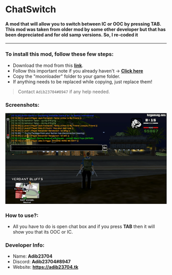 # ChatSwitch
#### A mod that will allow you to switch between IC or OOC by pressing TAB. This mod was taken from older mod by some other developer but that has been depreciated and for old samp versions. So, I re-coded it
-------------------------------------------------------------
### To install this mod, follow these few steps:
 - Download the mod from this [**link**](https://adib23704.github.io/DownGit/#/home?url=https://github.com/Adib23704/SAMP-Mods/tree/main/Mods/ChatSwitch/moonloader&fileName=ChatSwitch-by-Adib&rootDirectory=moonloader).
 - Follow this important note if you already haven't -> [**Click here**](https://github.com/Adib23704/SAMP-Mods/tree/main/Mods/README.md)
 - Copy the "moonloader" folder to your game folder.
 - If anything needs to be replaced while copying, just replace them!

> Contact `Adib23704#8947` if any help needed.
### Screenshots:
![img](https://raw.githubusercontent.com/Adib23704/SAMP-Mods/main/Mods/ChatSwitch/screenshots/demo.gif)
### How to use?:
- All you have to do is open chat box and if you press **TAB** then it will show you that its OOC or IC.
### Developer Info:
- Name: **Adib23704**
- Discord: **Adib23704#8947**
- Website: **https://adib23704.tk**